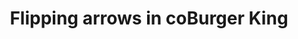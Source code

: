 ---
title: Flipping arrows in coBurger King
url: http://blog.ezyang.com/2010/07/flipping-arrows-in-coburger-king/
authors:
- Edward Z. Yang
type: article
tags:
- category theory
doHaskell-type: blog post
dohaskell-year: 2010
---